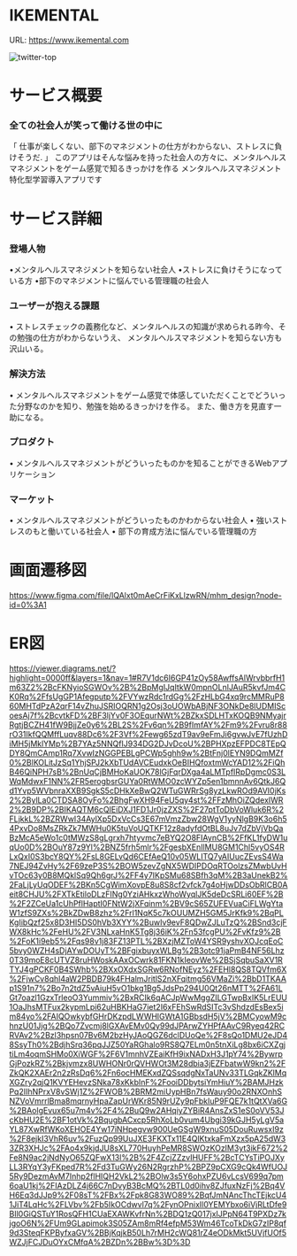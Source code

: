 # IKEMENTAL

URL: https://www.ikemental.com

![twitter-top](https://user-images.githubusercontent.com/73895922/126605997-ab29b3e8-788a-4e85-bb79-04f7f333f6fa.png)

# サービス概要

### 全ての社会人が笑って働ける世の中に 
「 仕事が楽しくない、部下のマネジメントの仕方がわからない、ストレスに負けそうだ. 」
このアプリはそんな悩みを持った社会人の方々に、メンタルヘルスマネジメントをゲーム感覚で知るきっかけを作る
メンタルヘルスマネジメント特化型学習導入アプリです

# サービス詳細

### 登場人物

•メンタルヘルスマネジメントを知らない社会人
•ストレスに負けそうになっている方
•部下のマネジメントに悩んでいる管理職の社会人

### ユーザーが抱える課題

• ストレスチェックの義務化など、メンタルヘルスの知識が求められる昨今、その勉強の仕方がわからないうえ、
メンタルヘルスマネジメントを知らない方も沢山いる。

### 解決方法

• メンタルヘルスマネジメントをゲーム感覚で体感していただくことでどういった分野なのかを知り、勉強を始めるきっかけを作る。
また、働き方を見直す一助になる。


### プロダクト

• メンタルヘルスマネジメントがどういったものかを知ることができるWebアプリケーション

### マーケット

• メンタルヘルスマネジメントがどういったものかわからない社会人
• 強いストレスのもと働いている社会人
• 部下の育成方法に悩んでいる管理職の方


# 画面遷移図

https://www.figma.com/file/lQAlxt0mAeCrFiKxLlzwRN/mhm_design?node-id=0%3A1

# ER図

https://viewer.diagrams.net/?highlight=0000ff&layers=1&nav=1#R7V1dc6I6GP41zOy58AwffsAlWrvbbrfH1m63Z2%2BcFKNyioSGWOv%2B%2BpMgIJqItkW0mpnOLnlJAuR5kvfJm4CK0Rq%2FfsUgGP1Afegputp%2FVYwzRdc1rdGg%2FzHLbG4xq9rcMMRuP860MHTdPzA2qrF14vZhuJSRIOQRN1g2Osj3oUOWbABjNF3ONkDe8lUDMIScoesAj7f%2BcvtkFD%2BF3ljYv0F3OEqurNWt%2BZkxSDLHTxKOQB9NMyajrRgtjBCZH41fW9BjjZe0y6%2BL2S%2Fv6qn%2B9fImfAY%2Fm9%2Fvru8r88rO31IkfQQMffLuqv88Dc6%2F3Vf%2Fewg65zdT9av9eFmJi6gvwJvE7fUzhDiMH5jMklYMp%2B7YAz5NNQfIJ934DG2DJvDcoU%2BPHXpzEFPDC8TEpQDY8QmCAmp1Rq7XvwIzNGGPEBLgPCWp5ghh9w%2BtFnj0lEYN9DQmMZf0%2BlKOLitJzSq1YhjSPJ2kXbTUdAVCEudxkOeBIHQfoxtmWcYAD12%2FiQhB46QiNPH7sB%2BnUqCjBMHoKaUOK78lGjFqrDXga4aLMTpfIRpDgmc0S3LWqMdwxF1NN%2FR5erogbsrGUYa0RtWMO0zcWYZp5en1bmnnAv6QtkJ6Qd1Yvp5WVbnraXXB9SgkS5cDHkXeBwQ2WTuGWRrSg8yzLkwROd9AVI0jKs2%2BylLa0CTDSA8OyFo%2BhgFwXH94FeU5qy4st%2FFzMhOiZQdexIWR2%2B9DP%2BIKAQTM6cQIEiDXJ1FD1Jr0jzZXS%2F27ptToDbVoWluk6R%2FLjkkL%2BZRWwI34AylXp5DxVcCs3E67mVmzZbw28WgV1yyNlgB9K3o6h54PxvDo8MsZRkZk7MWHu0K5tuVoUQTKF12z8adyfdOtBL8uJv7dZbVjVbQaBzMcA5eWo1c0tMWzS8gLgrxh7htyvmc7eBYQ2O8FIAynCB%2FfKL1fyDW1uqUo0D%2BOuY87z9Yl%2BNZ5frh5mlr%2FgesbXEnIlMU8GM1Chl5vyOS4RLxQxI0S3bcY8QY%2FsL8GELvQd6CEfAeQ10v05WLITQ7yAIUucZEvsS4Wa7NEJ94ZvHy%2F69zeP3S%2BOW5zevZgNX5WDIPDOqRTOolzsZMwbUvHvTOc63y0B8MQklSq9Qh6grJ%2FF4y7IKpSMu68SBfh3qM%2B3aUnekB2%2FaLjLyUqODEF%2BKn5CgWimXovpE8u8S8cf2vfck7g4oHjwDDsObRlCB0Aeit8CHJU%2FXTkEtiloDLzFINg0YziAHkxzWhoWyqlJK5deDcSRLi60EF%2B%2F2ZCeUa1cUhPflHaptI0FNtW2jXFqinm%2BV9cS65ZUFEVuaCiFLWgYtaW1zfS9ZXs%2BkZDwB8zhz%2Frl1NqK5c7kOUUMZH5GM5JrKfk9%2BqPLKgIibQzf25x8D3HI5DS0hVb3XYY%2BuwIv9evF8QDwZJLuTzQ%2BSnd3cjFWX8kHc%2FeHU%2FV3NLxaHnK5Tg8j36iK%2Fn53fcgPU%2FvKfz9%2B%2FoK1i9eb5%2Fqs98v1j83FZ13PTL%2BXzjMZToW4YSR9yshvXOJcqEoC5bvy0WZH4sDjAYwDOUyT%2BFgixbuyxWLBg%2B3otc91jaPmB4NF56Lhz0T39moE8cUTVZ8ruHWoskAAxOCwrk81FKN1kIeovWe%2BSjSqbuSaXV1RTYJ4gPCKF0B4SWhb%2BXxOXdxSGRw6RNofNEyz%2FEHl8QS8TQVfm6X%2FjwCv8qhl4aW2PBDB79k4FHalmJritlS2nXFqitmg56VMaZi%2BbD1TKAAp1S91n7%2Bo7n2tdZ5vAiuH5vO1bkg1Bg5JdsPp294U0Qt26nMTT%2FA61LGt7oazl1GzxTrleoO3Yummiv%2BxRCIk6qACJpWwMggZILGTwpBxIK5LrEUU1OaJhsMTFux2kypmLpi62uHBKHaG7iet2I6xFEhSwRdSITc3vShdzdEsBex5im84yo%2FAIQOwkybfGHrDKzpdLWWHlGWtA1GBbsdH5jV%2BMCyowM9chnzU01Jjg%2BQo7Zvcmj8lGXAvEMv0Qy99dJPArwZYHPfAAvC9Ryeq42RCRVAv2%2Bzl3hpsn07Bv6M2bzHyJAoQGZ6dclDUoQe%2F8sQo1DMU2eJD48SsyTh0%2BdjhSrq36pqJJZ50YaRGhalo9RS8Q7ELm0n5tnXiLg8bx6iCXZgjtiLm4oqmSHMo0XiWGF%2F6V1mnhVZEaiKfH9ixNADxH3J1pY74%2BywrpGjPozkRZ%2Bkjvmzx8UWHONr0rQVHWOt3M28dbia3jEZFbatwW9kn2%2FZkQK2XAEr2n2zRsDq6%2Fn6ocHMEKxdZQSsqdgNxTaUNv33TLGqkZKlMqXGZry2qjQ1KVYEHevzSNka78xKkbInF%2FooiDDbytsiYmHiuY%2BAMJHzkPq2IIhNPrxV8vSWj1Z%2FWOB%2BRM2miUypHBn7fsWauy90o2RNXOnhSNZVoVmrrlBma8mqrnyHpaZapUrWKr85N9rUZy9pFbkIuP9FQE7k1tQtXVa6G%2BAolgEvux65u7m4v%2F4%2BuQ9w2AHqiyZYBiR4AnsZxS1eS0oVV53JcKbHU2E%2BF1otVk%2BqugbACxcp5RhXoLb0vum4Ubgi39kGJH5yLgV5aYL87XwRfWKoXEHOE4Yw17iNHpegvw900UeGSgW9xnuS05DouRuwsxI9z%2F8ejkI3VhR6uv%2FuzQp99UuJXE3FKXTx11E4QlKtxkaFmXzx5pA25dW33ZR3XHJc%2FAo4x9kjdJU8sXL770HuyhPeMR8SWOzKOzIM3yt3ikF672%2Fe8N9ac2jNdNyO65ZQFwX13l%2B%2F4ZcjZZzvIHUFF%2BcTCYsTiPOJXyLL3RYqY3yFKped7R%2Fd3TuGWy26N2RgrzhP%2BPZ9pCXG9cQk4WfUOJ5Ry9DezmAvM7Inhp2flHIQH2VkL2%2BOlw3s5Y6ohxPZU6vLcsV699q7pm6oaU1kj%2FIAzDLZ4j66C7nDvyB3BcMQ%2BTL0d0ihv8ZJfuxNzFj%2Bq4VH6Eq3dJJp9%2F08sT%2FBx%2Fpk8G83WO89%2BqfJmNAncThcTEjkcU41JiT4LqHc%2FLVbv%2Fb5IkOCdwvl7q%2FynOPnixIl0YEMYbxo6iVjRLtDfe9BIl0GiQSTuY1RosQFH1CUaEXAWKvfrNn%2BDQ1zQ017jxIJPpN64T9PXDz7kjgoO6N%2FUm9GLapimok3S05ZAm8mRf4efpM53Wm46TcoTkDkG7zIP8qf9d3SteqFKPByfxaGV%2BBjKqjkB50Lh7rMH2cWQ81rZ4eODkMkt5UVjfUOf5WZJjFCJDuOYxCMfqA%2BZDn%2BBw%3D%3D
